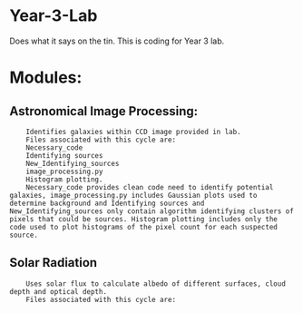 # Year-3-Lab


Does what it says on the tin.
This is coding for Year 3 lab. 

# Modules:

## Astronomical Image Processing:
        Identifies galaxies within CCD image provided in lab.
        Files associated with this cycle are: 
        Necessary_code 
        Identifying sources 
        New_Identifying_sources 
        image_processing.py
        Histogram plotting.
        Necessary_code provides clean code need to identify potential galaxies, image_processing.py includes Gaussian plots used to determine background and Identifying sources and New_Identifying_sources only contain algorithm identifying clusters of pixels that could be sources. Histogram plotting includes only the code used to plot histograms of the pixel count for each suspected source.

## Solar Radiation
        Uses solar flux to calculate albedo of different surfaces, cloud depth and optical depth.
        Files associated with this cycle are:
